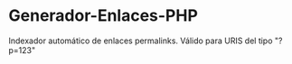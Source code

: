 # Generador-Enlaces-PHP
Indexador automático de enlaces permalinks. Válido para URIS del tipo "?p=123" 

